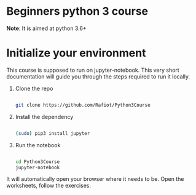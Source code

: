 # Beginners python 3 course

**Note**: It is aimed at python 3.6+

# Initialize your environment

This course is supposed to run on jupyter-notebook. This very short documentation will guide you through the steps required to run it locally.

1. Clone the repo

    ```bash

    git clone https://github.com/Rafiot/Python3Course
    ```

2. Install the dependency

    ```bash

    (sudo) pip3 install jupyter
    ```

3. Run the notebook

    ```bash

    cd Python3Course
    jupyter-notebook
    ```

It will automatically open your browser where it needs to be. Open the worksheets, follow the exercises.


